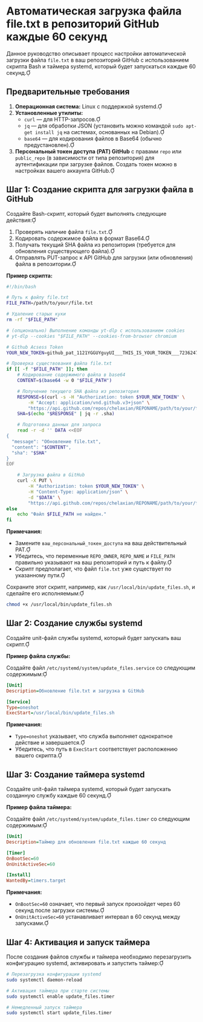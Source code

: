 # Автоматическая загрузка файла file.txt в репозиторий GitHub каждые 60 секунд

Данное руководство описывает процесс настройки автоматической загрузки файла `file.txt` в ваш репозиторий GitHub с использованием скрипта Bash и таймера systemd, который будет запускаться каждые 60 секунд.

## Предварительные требования

1. **Операционная система:** Linux с поддержкой systemd.
2. **Установленные утилиты:**
   - `curl` — для HTTP-запросов.
   - `jq` — для обработки JSON (установить можно командой `sudo apt-get install jq` на системах, основанных на Debian).
   - `base64` — для кодирования файлов в Base64 (обычно предустановлен).
3. **Персональный токен доступа (PAT) GitHub** с правами `repo` или `public_repo` (в зависимости от типа репозитория) для аутентификации при загрузке файлов. Создать токен можно в настройках вашего аккаунта GitHub.

## Шаг 1: Создание скрипта для загрузки файла в GitHub

Создайте Bash-скрипт, который будет выполнять следующие действия:

1. Проверять наличие файла `file.txt`.
2. Кодировать содержимое файла в формат Base64.
3. Получать текущий SHA файла из репозитория (требуется для обновления существующего файла).
4. Отправлять PUT-запрос к API GitHub для загрузки (или обновления) файла в репозитории.

**Пример скрипта:**

```bash
#!/bin/bash

# Путь к файлу file.txt
FILE_PATH=/path/to/your/file.txt

# Удаление старых куки
rm -rf "$FILE_PATH"

# (опционально) Выполнение команды yt-dlp с использованием cookies
# yt-dlp --cookies "$FILE_PATH" --cookies-from-browser chromium

# Github Acsess Token
YOUR_NEW_TOKEN=github_pat_1121YGGUYguyUI___THIS_IS_YOUR_TOKEN___723624783fgfjkdfg

# Проверка существования файла file.txt
if [[ -f "$FILE_PATH" ]]; then
    # Кодирование содержимого файла в base64
    CONTENT=$(base64 -w 0 "$FILE_PATH")

    # Получение текущего SHA файла из репозитория
    RESPONSE=$(curl -s -H "Authorization: token $YOUR_NEW_TOKEN" \
        -H "Accept: application/vnd.github.v3+json" \
        "https://api.github.com/repos/chelaxian/REPONAME/path/to/your/file.txt")
    SHA=$(echo "$RESPONSE" | jq -r .sha)

    # Подготовка данных для запроса
    read -r -d '' DATA <<EOF
{
  "message": "Обновление file.txt",
  "content": "$CONTENT",
  "sha": "$SHA"
}
EOF

    # Загрузка файла в GitHub
    curl -X PUT \
        -H "Authorization: token $YOUR_NEW_TOKEN" \
        -H "Content-Type: application/json" \
        -d "$DATA" \
        "https://api.github.com/repos/chelaxian/REPONAME/path/to/your/file.txt"
else
    echo "Файл $FILE_PATH не найден."
fi

```

**Примечания:**

- Замените `ваш_персональный_токен_доступа` на ваш действительный PAT.
- Убедитесь, что переменные `REPO_OWNER`, `REPO_NAME` и `FILE_PATH` правильно указывают на ваш репозиторий и путь к файлу.
- Скрипт предполагает, что файл `file.txt` уже существует по указанному пути.

Сохраните этот скрипт, например, как `/usr/local/bin/update_files.sh`, и сделайте его исполняемым:

```bash
chmod +x /usr/local/bin/update_files.sh
```

## Шаг 2: Создание службы systemd

Создайте unit-файл службы systemd, который будет запускать ваш скрипт.

**Пример файла службы:**

Создайте файл `/etc/systemd/system/update_files.service` со следующим содержимым:

```ini
[Unit]
Description=Обновление file.txt и загрузка в GitHub

[Service]
Type=oneshot
ExecStart=/usr/local/bin/update_files.sh
```

**Примечания:**

- `Type=oneshot` указывает, что служба выполняет однократное действие и завершается.
- Убедитесь, что путь в `ExecStart` соответствует расположению вашего скрипта.

## Шаг 3: Создание таймера systemd

Создайте unit-файл таймера systemd, который будет запускать созданную службу каждые 60 секунд.

**Пример файла таймера:**

Создайте файл `/etc/systemd/system/update_files.timer` со следующим содержимым:

```ini
[Unit]
Description=Таймер для обновления file.txt каждые 60 секунд

[Timer]
OnBootSec=60
OnUnitActiveSec=60

[Install]
WantedBy=timers.target
```

**Примечания:**

- `OnBootSec=60` означает, что первый запуск произойдет через 60 секунд после загрузки системы.
- `OnUnitActiveSec=60` устанавливает интервал в 60 секунд между запусками.

## Шаг 4: Активация и запуск таймера

После создания файлов службы и таймера необходимо перезагрузить конфигурацию systemd, активировать и запустить таймер:

```bash
# Перезагрузка конфигурации systemd
sudo systemctl daemon-reload

# Активация таймера при старте системы
sudo systemctl enable update_files.timer

# Немедленный запуск таймера
sudo systemctl start update_files.timer
```



 
